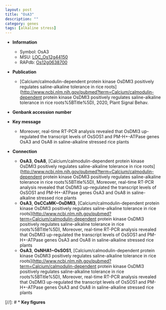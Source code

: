 ```yaml
---
layout: post
title: "OsA3"
description: ""
category: genes
tags: [alkaline stress]
---
```


* **Information**  
    + Symbol: OsA3  
    + MSU: [LOC_Os12g44150](http://rice.uga.edu/cgi-bin/ORF_infopage.cgi?orf=LOC_Os12g44150)  
    + RAPdb: [Os12g0638700](http://rapdb.dna.affrc.go.jp/viewer/gbrowse_details/irgsp1?name=Os12g0638700)  

* **Publication**  
    + [Calcium/calmodulin-dependent protein kinase OsDMI3 positively regulates saline-alkaline tolerance in rice roots](http://www.ncbi.nlm.nih.gov/pubmed?term=Calcium/calmodulin-dependent protein kinase OsDMI3 positively regulates saline-alkaline tolerance in rice roots%5BTitle%5D), 2020, Plant Signal Behav.

* **Genbank accession number**  

* **Key message**  
    + Moreover, real-time RT-PCR analysis revealed that OsDMI3 up-regulated the transcript levels of OsSOS1 and PM-H+-ATPase genes OsA3 and OsA8 in saline-alkaline stressed rice plants

* **Connection**  
    + __OsA3__, __OsA8__, [Calcium/calmodulin-dependent protein kinase OsDMI3 positively regulates saline-alkaline tolerance in rice roots](http://www.ncbi.nlm.nih.gov/pubmed?term=Calcium/calmodulin-dependent protein kinase OsDMI3 positively regulates saline-alkaline tolerance in rice roots%5BTitle%5D),  Moreover, real-time RT-PCR analysis revealed that OsDMI3 up-regulated the transcript levels of OsSOS1 and PM-H+-ATPase genes OsA3 and OsA8 in saline-alkaline stressed rice plants
    + __OsA3__, __OsCCaMK~OsDMI3__, [Calcium/calmodulin-dependent protein kinase OsDMI3 positively regulates saline-alkaline tolerance in rice roots](http://www.ncbi.nlm.nih.gov/pubmed?term=Calcium/calmodulin-dependent protein kinase OsDMI3 positively regulates saline-alkaline tolerance in rice roots%5BTitle%5D),  Moreover, real-time RT-PCR analysis revealed that OsDMI3 up-regulated the transcript levels of OsSOS1 and PM-H+-ATPase genes OsA3 and OsA8 in saline-alkaline stressed rice plants
    + __OsA3__, __OsNHA1~OsSOS1__, [Calcium/calmodulin-dependent protein kinase OsDMI3 positively regulates saline-alkaline tolerance in rice roots](http://www.ncbi.nlm.nih.gov/pubmed?term=Calcium/calmodulin-dependent protein kinase OsDMI3 positively regulates saline-alkaline tolerance in rice roots%5BTitle%5D),  Moreover, real-time RT-PCR analysis revealed that OsDMI3 up-regulated the transcript levels of OsSOS1 and PM-H+-ATPase genes OsA3 and OsA8 in saline-alkaline stressed rice plants

[//]: # * **Key figures**  


